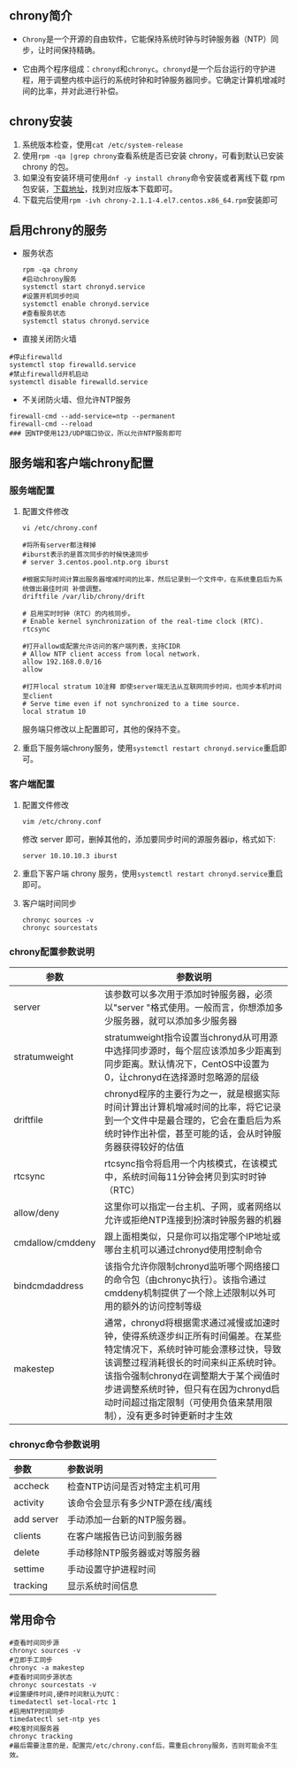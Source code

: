 ## chrony简介

- `Chrony`是一个开源的自由软件，它能保持系统时钟与时钟服务器（NTP）同步，让时间保持精确。

- 它由两个程序组成：`chronyd`和`chronyc`。`chronyd`是一个后台运行的守护进程，用于调整内核中运行的系统时钟和时钟服务器同步。它确定计算机增减时间的比率，并对此进行补偿。

## chrony安装

1. 系统版本检查，使用`cat /etc/system-release`
2. 使用`rpm -qa |grep chrony`查看系统是否已安装 chrony，可看到默认已安装 chrony 的包。
3. 如果没有安装环境可使用`dnf -y install chrony`命令安装或者离线下载 rpm 包安装，[下载地址](http://rpm.pbone.net/index.php3?stat=3&limit=2&srodzaj=3&dl=40&search=chrony)，找到对应版本下载即可。
4. 下载完后使用`rpm -ivh chrony-2.1.1-4.el7.centos.x86_64.rpm`安装即可

## 启用chrony的服务

- 服务状态

  ```shell
  rpm -qa chrony
  #启动chrony服务
  systemctl start chronyd.service
  #设置开机同步时间
  systemctl enable chronyd.service
  #查看服务状态
  systemctl status chronyd.service
  ```

-  直接关闭防火墙

  ```shell
  #停止firewalld
  systemctl stop firewalld.service     
  #禁止firewalld开机启动
  systemctl disable firewalld.service  
  ```

-  不关闭防火墙、但允许NTP服务

  ```shell
  firewall-cmd --add-service=ntp --permanent
  firewall-cmd --reload
  ### 因NTP使用123/UDP端口协议，所以允许NTP服务即可
  ```

## 服务端和客户端chrony配置

### 服务端配置

1. 配置文件修改

   `vi /etc/chrony.conf`

   ```shell
   #将所有server都注释掉
   #iburst表示的是首次同步的时候快速同步
   # server 3.centos.pool.ntp.org iburst
   
   #根据实际时间计算出服务器增减时间的比率，然后记录到一个文件中，在系统重启后为系统做出最佳时间 补偿调整。
   driftfile /var/lib/chrony/drift
   
   # 启用实时时钟（RTC）的内核同步。
   # Enable kernel synchronization of the real-time clock (RTC).
   rtcsync
   
   #打开allow或配置允许访问的客户端列表，支持CIDR
   # Allow NTP client access from local network.
   allow 192.168.0.0/16
   allow
   
   #打开local stratum 10注释 即使server端无法从互联网同步时间，也同步本机时间至client
   # Serve time even if not synchronized to a time source.
   local stratum 10
   ```

   服务端只修改以上配置即可，其他的保持不变。

2. 重启下服务端chrony服务，使用`systemctl restart chronyd.service`重启即可。

### 客户端配置

1. 配置文件修改

   `vim /etc/chrony.conf`

   修改 server 即可，删掉其他的，添加要同步时间的源服务器ip，格式如下:

   ```shell
   server 10.10.10.3 iburst
   ```

2. 重启下客户端 chrony 服务，使用`systemctl restart chronyd.service`重启即可。

3. 客户端时间同步

   ```shell
   chronyc sources -v
   chronyc sourcestats
   ```

### chrony配置参数说明

| 参数             | 参数说明                                                     |
| ---------------- | ------------------------------------------------------------ |
| server           | 该参数可以多次用于添加时钟服务器，必须以"server "格式使用。一般而言，你想添加多少服务器，就可以添加多少服务器 |
| stratumweight    | stratumweight指令设置当chronyd从可用源中选择同步源时，每个层应该添加多少距离到同步距离。默认情况下，CentOS中设置为0，让chronyd在选择源时忽略源的层级 |
| driftfile        | chronyd程序的主要行为之一，就是根据实际时间计算出计算机增减时间的比率，将它记录到一个文件中是最合理的，它会在重启后为系统时钟作出补偿，甚至可能的话，会从时钟服务器获得较好的估值 |
| rtcsync          | rtcsync指令将启用一个内核模式，在该模式中，系统时间每11分钟会拷贝到实时时钟（RTC） |
| allow/deny       | 这里你可以指定一台主机、子网，或者网络以允许或拒绝NTP连接到扮演时钟服务器的机器 |
| cmdallow/cmddeny | 跟上面相类似，只是你可以指定哪个IP地址或哪台主机可以通过chronyd使用控制命令 |
| bindcmdaddress   | 该指令允许你限制chronyd监听哪个网络接口的命令包（由chronyc执行）。该指令通过cmddeny机制提供了一个除上述限制以外可用的额外的访问控制等级 |
| makestep         | 通常，chronyd将根据需求通过减慢或加速时钟，使得系统逐步纠正所有时间偏差。在某些特定情况下，系统时钟可能会漂移过快，导致该调整过程消耗很长的时间来纠正系统时钟。该指令强制chronyd在调整期大于某个阀值时步进调整系统时钟，但只有在因为chronyd启动时间超过指定限制（可使用负值来禁用限制），没有更多时钟更新时才生效 |

### chronyc命令参数说明

| 参数       | 参数说明                         |
| :--------- | :------------------------------- |
| accheck    | 检查NTP访问是否对特定主机可用    |
| activity   | 该命令会显示有多少NTP源在线/离线 |
| add server | 手动添加一台新的NTP服务器。      |
| clients    | 在客户端报告已访问到服务器       |
| delete     | 手动移除NTP服务器或对等服务器    |
| settime    | 手动设置守护进程时间             |
| tracking   | 显示系统时间信息                 |

## 常用命令

```shell
#查看时间同步源
chronyc sources -v
#立即手工同步
chronyc -a makestep
#查看时间同步源状态
chronyc sourcestats -v
#设置硬件时间,硬件时间默认为UTC：
timedatectl set-local-rtc 1
#启用NTP时间同步
timedatectl set-ntp yes
#校准时间服务器
chronyc tracking
#最后需要注意的是，配置完/etc/chrony.conf后，需重启chrony服务，否则可能会不生效。
```

